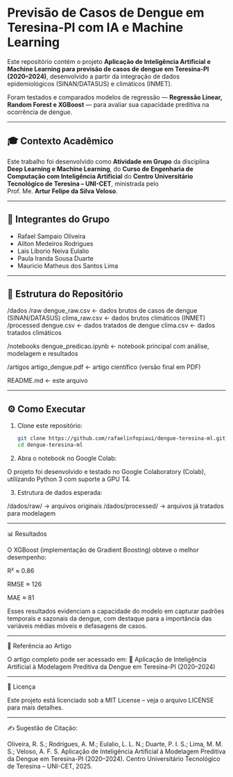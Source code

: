 # Previsão de Casos de Dengue em Teresina-PI com IA e Machine Learning

Este repositório contém o projeto **Aplicação de Inteligência Artificial e Machine Learning para previsão de casos de dengue em Teresina-PI (2020–2024)**, desenvolvido a partir da integração de dados epidemiológicos (SINAN/DATASUS) e climáticos (INMET).  

Foram testados e comparados modelos de regressão — **Regressão Linear, Random Forest e XGBoost** — para avaliar sua capacidade preditiva na ocorrência de dengue.  

---

## 🎓 Contexto Acadêmico

Este trabalho foi desenvolvido como **Atividade em Grupo** da disciplina **Deep Learning e Machine Learning**, 
do **Curso de Engenharia de Computação com Inteligência Artificial**  do **Centro Universitário Tecnológico de Teresina – UNI-CET**,  ministrada pelo  
Prof. Me. **Artur Felipe da Silva Veloso**.

---

## 👥 Integrantes do Grupo
- Rafael Sampaio Oliveira  
- Ailton Medeiros Rodrigues  
- Lais Liborio Neiva Eulalio  
- Paula Iranda Sousa Duarte  
- Mauricio Matheus dos Santos Lima  

---

## 📂 Estrutura do Repositório

/dados
/raw
dengue_raw.csv <- dados brutos de casos de dengue (SINAN/DATASUS)
clima_raw.csv <- dados brutos climáticos (INMET)
/processed
dengue.csv <- dados tratados de dengue
clima.csv <- dados tratados climáticos

/notebooks
dengue_predicao.ipynb <- notebook principal com análise, modelagem e resultados

/artigos
artigo_dengue.pdf <- artigo científico (versão final em PDF)

README.md <- este arquivo


---

## ⚙️ Como Executar

1. Clone este repositório:
   ```bash
   git clone https://github.com/rafaelinfopiaui/dengue-teresina-ml.git
   cd dengue-teresina-ml

2. Abra o notebook no Google Colab:

O projeto foi desenvolvido e testado no Google Colaboratory (Colab),
utilizando Python 3 com suporte a GPU T4.

3. Estrutura de dados esperada:

/dados/raw/       -> arquivos originais
/dados/processed/ -> arquivos já tratados para modelagem

---

📊 Resultados

O XGBoost (implementação de Gradient Boosting) obteve o melhor desempenho:

R² ≈ 0.86

RMSE ≈ 126

MAE ≈ 81

Esses resultados evidenciam a capacidade do modelo em capturar padrões temporais e sazonais da dengue, com destaque para a importância das variáveis médias móveis e defasagens de casos.

---

📖 Referência ao Artigo

O artigo completo pode ser acessado em:
📄 Aplicação de Inteligência Artificial à Modelagem Preditiva da Dengue em Teresina-PI (2020–2024)

---

📜 Licença

Este projeto está licenciado sob a MIT License – veja o arquivo LICENSE
 para mais detalhes.

---

✍️ Sugestão de Citação:

Oliveira, R. S.; Rodrigues, A. M.; Eulalio, L. L. N.; Duarte, P. I. S.; Lima, M. M. S.; Veloso, A. F. S.
Aplicação de Inteligência Artificial à Modelagem Preditiva da Dengue em Teresina-PI (2020–2024).
Centro Universitário Tecnológico de Teresina – UNI-CET, 2025.
